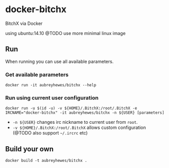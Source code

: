# docker-bitchx
BitchX via Docker 

using ubuntu:14.10
@TODO use more minimal linux image

## Run

When running you can use all available parameters. 

### Get available parameters 

    docker run -it aubreyhewes/bitchx --help

### Run using current user configuration

    docker run -u $(id -u) -v ${HOME}/.BitchX:/root/.BitchX -e IRCNAME="docker-bitchx" -it aubreyhewes/bitchx -n ${USER} [parameters]

 * `-n ${USER}` changes irc nickname to current user from `root`.
 * `-v ${HOME}/.BitchX:/root/.BitchX` allows custom configuration (@TODO also support `~/.ircrc` etc)

## Build your own

    docker build -t aubreyhewes/bitchx .
  
 
